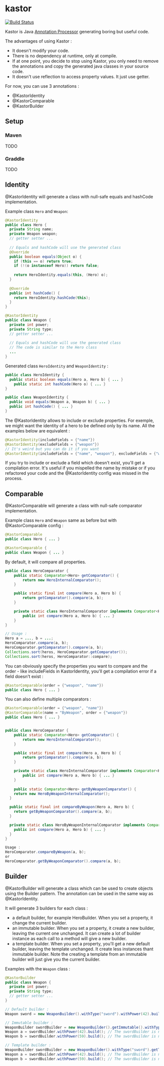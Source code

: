 # kastor

[![Build Status](https://travis-ci.org/quentinproust/kastor.svg?branch=master)](https://travis-ci.org/quentinproust/kastor)

Kastor is Java [Annotation Processor](http://docs.oracle.com/javase/7/docs/api/javax/annotation/processing/Processor.html) generating boring but useful code. 

The advantages of using Kastor : 
* It doesn't modify your code. 
* There is no dependency at runtime, only at compile. 
* If at one point, you decide to stop using Kastor, you only need to remove the annotations and copy the generated java classes in your source code.
* It doesn't use reflection to access property values. It just use getter.

For now, you can use 3 annotations : 
* @KastorIdentity
* @KastorComparable
* @KastorBuilder

## Setup
### Maven
TODO

### Graddle
TODO

## Identity

@KastorIdentity will generate a class with null-safe equals and hashCode implementation.

Example class `Hero` and `Weapon`:
```java
@KastorIdentity
public class Hero {
  private String name;
  private Weapon weapon;
  // getter setter ...
  
  // Equals and hashCode will use the generated class
  @Override
  public boolean equals(Object o) {
    if (this == o) return true;
    if (!(o instanceof Hero)) return false;
    
    return HeroIdentity.equals(this, (Hero) o);
  }
  
  @Override
  public int hashCode() {
    return HeroIdentity.hashCode(this);
  }
}

@KastorIdentity
public class Weapon {
  private int power;
  private String type;
  // getter setter ...
  
  // Equals and hashCode will use the generated class
  // The code is similar to the Hero class
  ...
}
```
Generated class `HeroIdentity` and `WeaponIdentity` :
```java
public class HeroIdentity {
  public static boolean equals(Hero a, Hero b) { ... }
	public static int hashCode(Hero o) { ... }
}

public class WeaponIdentity {
  public void equals(Weapon a, Weapon b) { ... }
  public int hashCode() { ... }
}
```

The @KastorIdentity allows to include or exclude properties. For exemple, we might want the identity of a hero to be defined only by its name. All the examples below are equivalent :
```java
@KastorIdentity(includeFields = {"name"})
@KastorIdentity(excludeFields = {"weapon"})
// It's weird but you can do it if you want
@KastorIdentity(includeFields = {"name", "weapon"}, excludeFields = {"weapon"})
```

If you try to include or exclude a field which doesn't exist, you'll get a compilation error. It's useful if you mispelled the name by mistake or if you refactored your code and the @KastorIdentity config was missed in the process.

## Comparable

@KastorComparable will generate a class with null-safe comparator implementation.

Example class `Hero` and `Weapon` same as before but with @KastorComparable config :
```java
@KastorComparable
public class Hero { ... }

@KastorComparable {
public class Weapon { ... }
```
By default, it will compare all properties. 

```java
public class HeroComparator {
	public static Comparator<Hero> getComparator() {
		return new HeroInternalComparator();
	}

	public static final int compare(Hero a, Hero b) {
		return getComparator().compare(a, b);
	}

	private static class HeroInternalComparator implements Comparator<Hero> {
		public int compare(Hero a, Hero b) { ... }
	}
}

// Usage :
Hero a = ..., b = ...;
HeroComparator.compare(a, b);
HeroComparator.getComparator().compare(a, b);
Collections.sort(heros, HeroComparator.getComparator());
Collections.sort(heros, HeroComparator::compare);
```

You can obviously specify the properties you want to compare and the order - like includeFields in KastorIdentity, you'll get a compilation error if a field doesn't exist :

```java
@KastorComparable(order = {"weapon", "name"})
public class Hero { ... }
```

You can also define multiple comparators :

```java
@KastorComparable(order = {"weapon", "name"})
@KastorComparable(name = "ByWeapon", order = {"weapon"})
public class Hero { ... }
```

```java

public class HeroComparator {
	public static Comparator<Hero> getComparator() {
		return new HeroInternalComparator();
	}

	public static final int compare(Hero a, Hero b) {
		return getComparator().compare(a, b);
	}

	private static class HeroInternalComparator implements Comparator<Hero> {
		public int compare(Hero a, Hero b) { ... }
	}
	
	public static Comparator<Hero> getByWeaponComparator() {
    return new HeroByWeaponInternalComparator();
  }

  public static final int compareByWeapon(Hero a, Hero b) {
    return getByWeaponComparator().compare(a, b);
  }

  private static class HeroByWeaponInternalComparator implements Comparator<Hero> {
    public int compare(Hero a, Hero b) { ... }
  }
}

Usage : 
HeroComparator.compareByWeapon(a, b);
or
HeroComparator.getByWeaponComparator().compare(a, b);
```

## Builder

@KastorBuilder will generate a class which can be used to create objects using the Builder pattern.
The annotation can be used in the same way as @KastorIdentity.

It will generate 3 builders for each class :
* a default builder, for example HeroBuilder. When you set a property, it change the current builder.
* an immutable builder. When you set a property, it create a new builder, leaving the current one unchanged. It can create a lot of builder instance as each call to a method will give a new builder.
* a template builder. When you set a property, you'll get a new default builder, leaving the template unchanged. It create less instances thant immutable builder. Note the creating a template from an immutable builder will just give you the current builder.

Examples with the `Weapon` class : 
```java
@KastorBuilder
public class Weapon {
  private int power;
  private String type;
  // getter setter ...
}

// Default builder :
Weapon sword = new WeaponBuilder().withType("sword").withPower(42).build();

// Immutable builder :
WeaponBuilder swordBuilder = new WeaponBuilder().getImmutable().withType("sword"); // 3 builders created on this line
Weapon a = swordBuilder.withPower(42).build(); // The swordBuilder is not modified // +1 builder
Weapon b = swordBuilder.withPower(59).build(); // The swordBuilder is not modified // +1 builder

// Template builder :
WeaponBuilder swordBuilder = new WeaponBuilder().withType("sword").getTemplate();
Weapon a = swordBuilder.withPower(42).build(); // The swordBuilder is not modified
Weapon b = swordBuilder.withPower(59).build(); // The swordBuilder is not modified

```
